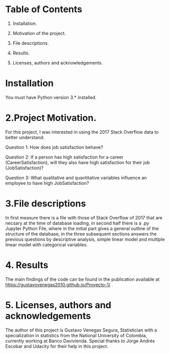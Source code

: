# Table of Contents

1. Installation.

2. Motivation of the project.

3. File descriptions.

4. Results.

5. Licenses, authors and acknowledgements.

# Installation
You must have Python version 3.* installed.

# 2.Project Motivation.
For this project, I was interested in using the 2017 Stack Overflow data to better understand:

Question 1: How does job satisfaction behave?

Question 2: If a person has high satisfaction for a career (CareerSatisfaction), will they also have high satisfaction for their job (JobSatisfaction)?

Question 3: What qualitative and quantitative variables influence an employee to have high JobSatisfaction?

# 3.File descriptions
In first measure there is a file with those of Stack Overflow of 2017 that are necsary at the time of database loading, in second half there is a .py Jupyter Python File, where in the initial part gives a general outline of the structure of the database, in the three subsequent sections answers the previous questions by descriptive analysis, simple linear model and multiple linear model with categorical variables.

# 4. Results
The main findings of the code can be found in the publication available at https://gustavovenegas2010.github.io/Proyecto-1/ .

# 5. Licenses, authors and acknowledgements
The author of this project is Gustavo Venegas Segura, Statistician with a specialization in statistics from the National University of Colombia, currently working at Banco Davivienda. Special thanks to Jorge Andrés Escobar and Udacity for their help in this project.
